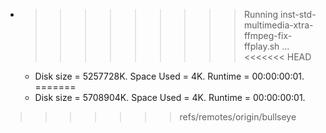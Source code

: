 * >>>>>>>>> Running inst-std-multimedia-xtra-ffmpeg-fix-ffplay.sh ...
<<<<<<< HEAD
  * Disk size = 5257728K. Space Used = 4K. Runtime = 00:00:00:01.
=======
  * Disk size = 5708904K. Space Used = 4K. Runtime = 00:00:00:01.
>>>>>>> refs/remotes/origin/bullseye
